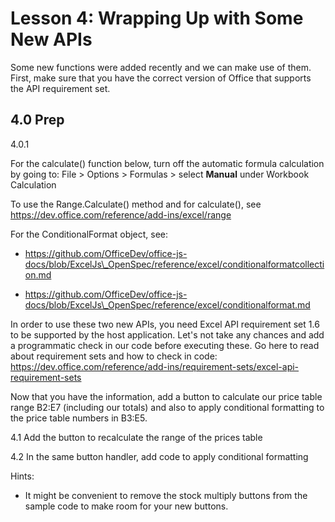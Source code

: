 # Lesson 4: Wrapping Up with Some New APIs

Some new functions were added recently and we can make use of them. First, make sure that you have the correct version of Office that supports the API requirement set.

## 4.0 Prep

4.0.1

For the calculate() function below, turn off the automatic formula calculation by going to:
File > Options > Formulas > select **Manual** under Workbook Calculation

To use the Range.Calculate() method and for calculate(), see https://dev.office.com/reference/add-ins/excel/range

For the ConditionalFormat object, see:

- <https://github.com/OfficeDev/office-js-docs/blob/ExcelJs\_OpenSpec/reference/excel/conditionalformatcollection.md>

- <https://github.com/OfficeDev/office-js-docs/blob/ExcelJs\_OpenSpec/reference/excel/conditionalformat.md>

In order to use these two new APIs, you need Excel API requirement set 1.6 to be supported by the host application. Let's not take any chances and add a programmatic check in our code before executing these. Go here to read about requirement sets and how to check in code:
<https://dev.office.com/reference/add-ins/requirement-sets/excel-api-requirement-sets>

Now that you have the information, add a button to calculate our price table range B2:E7 (including our totals) and also to apply conditional formatting to the price table numbers in B3:E5.

4.1 Add the button to recalculate the range of the prices table

4.2 In the same button handler, add code to apply conditional formatting


Hints:

- It might be convenient to remove the stock multiply buttons from the sample code to make room for your new buttons.

